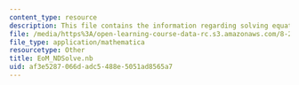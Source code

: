 ```yaml
---
content_type: resource
description: This file contains the information regarding solving equations of motion.
file: /media/https%3A/open-learning-course-data-rc.s3.amazonaws.com/8-223-classical-mechanics-ii-january-iap-2017/af3e5287066dadc5488e5051ad8565a7_EoM_NDSolve.nb
file_type: application/mathematica
resourcetype: Other
title: EoM_NDSolve.nb
uid: af3e5287-066d-adc5-488e-5051ad8565a7
---
```

